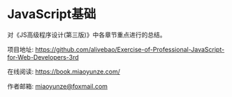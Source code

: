 # JavaScript基础  

对《JS高级程序设计(第三版)》中各章节重点进行的总结。  

项目地址: https://github.com/alivebao/Exercise-of-Professional-JavaScript-for-Web-Developers-3rd

在线阅读: https://book.miaoyunze.com/

作者邮箱: miaoyunze@foxmail.com